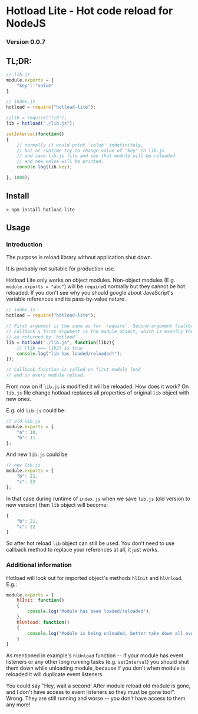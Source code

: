 # Hotload Lite - Hot code reload for NodeJS

### Version 0.0.7

## TL;DR:

```javascript
// lib.js
module.exports = {
    "key": "value"
}

// index.js
hotload = require("hotload-lite");

//lib = require("lib");
lib = hotload("./lib.js");

setInterval(function()
{
    // normally it would print 'value' indefinitely,
    // but at runtime try to change value of "key" in lib.js
    // and save lib.js file and see that module will be reloaded
    // and new value will be printed.
    console.log(lib.key);

}, 1000);
```

## Install

`> npm install hotload-lite`

## Usage

### Introduction

The purpose is reload library without application shut down.

It is probably not suitable for production use.

Hotload Lite only works on object modules. Non-object modules (E.g. `module.exports = "abc"`) will be `require`d normally but they cannot be hot reloaded. If you don't see why you should google about JavaScript's variable references and its pass-by-value nature.

```javascript
// index.js
hotload = require("hotload-lite");

// First argument is the same as for `require`. Second argument (callback) is optional.
// Callback's first argument is the module object, which is exactly the same object
// as returned by `hotload`.
lib = hotload("./lib.js", function(lib2){
    // (lib === lib2) is true
    console.log("lib has loaded/reloaded!");
});

// Callback function is called on first module load
// and on every module reload.
```

From now on if `lib.js` is modified it will be reloaded. How does it work? On `lib.js` file change hotload replaces all properties of original `lib` object with new ones.

E.g. old `lib.js` could be:

```javascript
// old lib.js
module.exports = {
    "a": 10,
    "b": 11
};
```

And new `lib.js` could be

```javascript
// new lib.js
module.exports = {
    "b": 21,
    "c": 22
};
```

In that case during runtime of `index.js` when we save `lib.js` (old version to new version) then `lib` object will become:

```javascript
{
    "b": 21,
    "c": 22
}
```

So after hot reload `lib` object can still be used. You don't need to use callback method to replace your references at all, it just works.

### Additional information

Hotload will look out for imported object's methods `hlInit` and `hlUnload`. E.g.:

```javascript
module.exports = {
    hlInit: function()
    {
        console.log("Module has been loaded/reloaded");
    },
    hlUnload: function()
    {
        console.log("Module is being unloaded, better take down all event listeners so they don't overlap with new ones!");
    }
}
```

As mentioned in example's `hlUnload` function -- if your module has event listeners or any other long running tasks (e.g. `setInterval`) you should shut them down while unloading module, because if you don't when module is reloaded it will duplicate event listeners.

You could say "Hey, wait a second! After module reload old module is gone, and I don't have access to event listeners so they must be gone too!". Wrong. They are still running and worse -- you don't have access to them any more!
